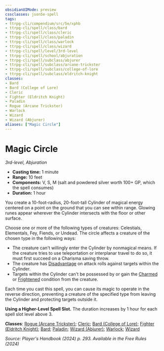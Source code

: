 ```yaml
---
obsidianUIMode: preview
cssclasses: json5e-spell
tags:
- ttrpg-cli/compendium/src/5e/xphb
- ttrpg-cli/spell/class/bard
- ttrpg-cli/spell/class/cleric
- ttrpg-cli/spell/class/paladin
- ttrpg-cli/spell/class/warlock
- ttrpg-cli/spell/class/wizard
- ttrpg-cli/spell/level/3rd-level
- ttrpg-cli/spell/school/abjuration
- ttrpg-cli/spell/subclass/abjurer
- ttrpg-cli/spell/subclass/arcane-trickster
- ttrpg-cli/spell/subclass/college-of-lore
- ttrpg-cli/spell/subclass/eldritch-knight
classes:
- Bard
- Bard (College of Lore)
- Cleric
- Fighter (Eldritch Knight)
- Paladin
- Rogue (Arcane Trickster)
- Warlock
- Wizard
- Wizard (Abjurer)
aliases: ["Magic Circle"]
---
```

# Magic Circle
*3rd-level, Abjuration*  


- **Casting time:** 1 minute
- **Range:** 10 feet
- **Components:** V, S, M (salt and powdered silver worth 100+ GP, which the spell consumes)
- **Duration:** 1 hour

You create a 10-foot-radius, 20-foot-tall Cylinder of magical energy centered on a point on the ground that you can see within range. Glowing runes appear wherever the Cylinder intersects with the floor or other surface.

Choose one or more of the following types of creatures: Celestials, Elementals, Fey, Fiends, or Undead. The circle affects a creature of the chosen type in the following ways:

- The creature can't willingly enter the Cylinder by nonmagical means. If the creature tries to use teleportation or interplanar travel to do so, it must first succeed on a Charisma saving throw.  
- The creature has [Disadvantage](3-Mechanics/CLI/rules/variant-rules/disadvantage-xphb.md) on attack rolls against targets within the Cylinder.  
- Targets within the Cylinder can't be possessed by or gain the [Charmed](3-Mechanics/CLI/rules/conditions.md#Charmed) or [Frightened](3-Mechanics/CLI/rules/conditions.md#Frightened) condition from the creature.  

Each time you cast this spell, you can cause its magic to operate in the reverse direction, preventing a creature of the specified type from leaving the Cylinder and protecting targets outside it.

**Using a Higher-Level Spell Slot.** The duration increases by 1 hour for each spell slot level above 3.

**Classes**: [Rogue (Arcane Trickster)](3-Mechanics/CLI/lists/list-spells-classes-rogue-xphb-arcane-trickster-xphb.md "subclass=XPHB;class=XPHB"); [Cleric](3-Mechanics/CLI/lists/list-spells-classes-cleric.md); [Bard (College of Lore)](3-Mechanics/CLI/lists/list-spells-classes-bard-xphb-college-of-lore-xphb.md "subclass=XPHB;class=XPHB"); [Fighter (Eldritch Knight)](3-Mechanics/CLI/lists/list-spells-classes-fighter-xphb-eldritch-knight-xphb.md "subclass=XPHB;class=XPHB"); [Bard](3-Mechanics/CLI/lists/list-spells-classes-bard.md); [Paladin](3-Mechanics/CLI/lists/list-spells-classes-paladin.md); [Wizard (Abjurer)](3-Mechanics/CLI/lists/list-spells-classes-wizard-xphb-abjurer-xphb.md "subclass=XPHB;class=XPHB"); [Warlock](3-Mechanics/CLI/lists/list-spells-classes-warlock.md); [Wizard](3-Mechanics/CLI/lists/list-spells-classes-wizard.md)

*Source: Player's Handbook (2024) p. 293. Available in the Free Rules (2024)*